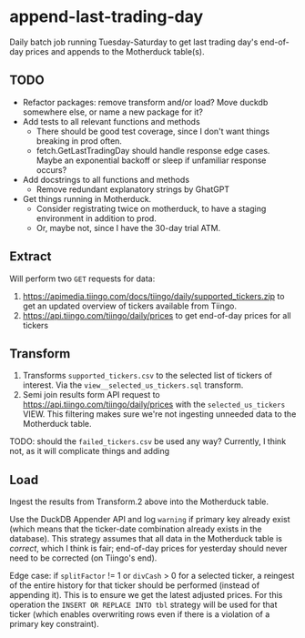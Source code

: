 # append-last-trading-day

Daily batch job running Tuesday-Saturday to get last trading day's end-of-day prices
and appends to the Motherduck table(s).

## TODO

- Refactor packages: remove transform and/or load? Move duckdb somewhere else, or name a new package for it?
- Add tests to all relevant functions and methods
  - There should be good test coverage, since I don't want things breaking in prod often.
  - fetch.GetLastTradingDay should handle response edge cases. Maybe an exponential backoff or
    sleep if unfamiliar response occurs?
- Add docstrings to all functions and methods
  - Remove redundant explanatory strings by GhatGPT
- Get things running in Motherduck.
  - Consider registrating twice on motherduck, to have a staging environment in addition to prod.
  - Or, maybe not, since I have the 30-day trial ATM.

## Extract

Will perform two `GET` requests for data:

1. https://apimedia.tiingo.com/docs/tiingo/daily/supported_tickers.zip to get an updated 
overview of tickers available from Tiingo.
2. https://api.tiingo.com/tiingo/daily/prices to get end-of-day prices for all tickers

## Transform

1. Transforms `supported_tickers.csv` to the selected list of tickers of interest. Via the
`view__selected_us_tickers.sql` transform.
2. Semi join results form API request to https://api.tiingo.com/tiingo/daily/prices with the
`selected_us_tickers` VIEW. This filtering makes sure we're not ingesting unneeded data to 
the Motherduck table.

TODO: should the `failed_tickers.csv` be used any way? Currently, I think not, as it will complicate
things and adding

## Load

Ingest the results from Transform.2 above into the Motherduck table.

Use the DuckDB Appender API and log `warning` if primary key already exist (which means
that the ticker-date combination already exists in the database). This strategy assumes that
all data in the Motherduck table is _correct_, which I think is fair; end-of-day prices for yesterday
should never need to be corrected (on Tiingo's end).

Edge case: if `splitFactor` != 1 or `divCash` > 0 for a selected ticker, a reingest of the entire history
for that ticker should be performed (instead of appending it). This is to ensure we get the latest adjusted
prices. For this operation the `INSERT OR REPLACE INTO tbl` strategy will be used for that ticker (which
enables overwriting rows even if there is a violation of a primary key constraint).
